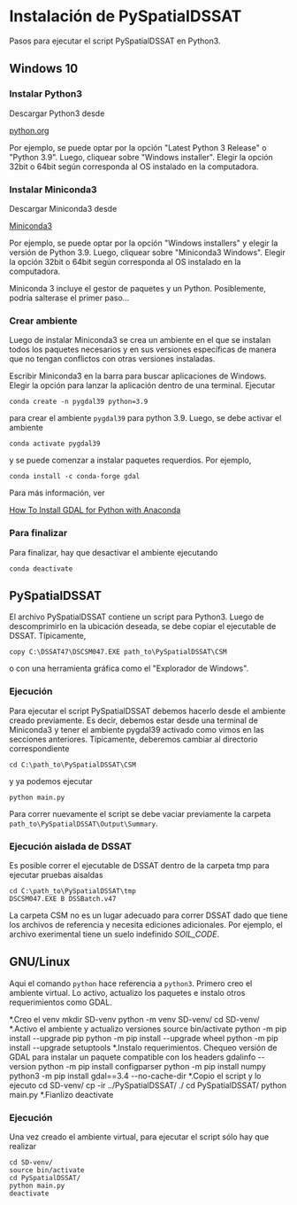 ﻿# Instalación de PySpatialDSSAT

Pasos para ejecutar el script PySpatialDSSAT en Python3.

## Windows 10

### Instalar Python3

Descargar Python3 desde

[python.org](https://www.python.org/downloads/windows/)

Por ejemplo, se puede optar por la opción "Latest Python 3 Release" o "Python 3.9". Luego, cliquear sobre "Windows installer". Elegir la opción 32bit o 64bit según corresponda al OS instalado en la computadora. 

### Instalar Miniconda3

Descargar Miniconda3 desde 

[Miniconda3](https://docs.conda.io/en/latest/miniconda.html#windows-installers)

Por ejemplo, se puede optar por la opción "Windows installers" y elegir la versión de Python 3.9. Luego, cliquear sobre "Miniconda3 Windows". Elegir la opción 32bit o 64bit según corresponda al OS instalado en la computadora.

Miniconda 3 incluye el gestor de paquetes y un Python. Posiblemente, podría salterase el primer paso...

### Crear ambiente

Luego de instalar Miniconda3 se crea un ambiente en el que se instalan todos los paquetes necesarios y en sus versiones específicas de manera que no tengan conflictos con otras versiones instaladas.

Escribir Miniconda3 en la barra para buscar aplicaciones de Windows. Elegir la opción para lanzar la aplicación dentro de una terminal. Ejecutar

`conda create -n pygdal39 python=3.9`

 para crear el ambiente `pygdal39` para python 3.9. Luego, se debe activar el ambiente
 
`conda activate pygdal39`
 
 y se puede comenzar a instalar paquetes requerdios. Por ejemplo,
 
`conda install -c conda-forge gdal`
 
 Para más información, ver

[How To Install GDAL for Python with Anaconda](https://opensourceoptions.com/blog/how-to-install-gdal-with-anaconda/)
 
### Para finalizar

Para finalizar, hay que desactivar el ambiente ejecutando

`conda deactivate`

## PySpatialDSSAT

El archivo PySpatialDSSAT contiene un script para Python3. Luego de descomprimirlo en la ubicación deseada, se debe copiar el ejecutable de DSSAT. Típicamente,

`copy C:\DSSAT47\DSCSM047.EXE path_to\PySpatialDSSAT\CSM`

o con una herramienta gráfica como el "Explorador de Windows".

### Ejecución

Para ejecutar el script PySpatialDSSAT debemos hacerlo desde el ambiente creado previamente. Es decir, debemos estar desde una terminal de Miniconda3 y tener el ambiente pygdal39 activado como vimos en las secciones anteriores. Típicamente, deberemos cambiar al directorio correspondiente

`cd C:\path_to\PySpatialDSSAT\CSM`

y ya podemos ejecutar

`python main.py`

Para correr nuevamente el script se debe vaciar previamente la carpeta `path_to\PySpatialDSSAT\Output\Summary`.

### Ejecución aislada de DSSAT

Es posible correr el ejecutable de DSSAT dentro de la carpeta tmp para ejecutar pruebas aisaldas

```
cd C:\path_to\PySpatialDSSAT\tmp
DSCSM047.EXE B DSSBatch.v47
```

La carpeta CSM no es un lugar adecuado para correr DSSAT dado que tiene los archivos de referencia y necesita ediciones adicionales. Por ejemplo, el archivo exerimental tiene un suelo indefinido *SOIL_CODE*. 
 
 
 ## GNU/Linux

Aqui el comando `python` hace referencia a `python3`. Primero creo el ambiente virtual. Lo activo, actualizo los paquetes e instalo otros requerimientos como GDAL.

*.Creo el venv
    mkdir SD-venv
    python -m venv SD-venv/
    cd SD-venv/
*.Activo el ambiente y actualizo versiones
    source bin/activate
    python -m pip install --upgrade pip
    python -m pip install --upgrade wheel
    python -m pip install --upgrade setuptools
*.Instalo requerimientos. Chequeo versión de GDAL para instalar un paquete compatible con los headers
    gdalinfo --version
    python -m pip install configparser
    python -m pip install numpy
    python3 -m pip install gdal==3.4 --no-cache-dir
*.Copio el script y lo ejecuto
    cd SD-venv/
    cp -ir ../PySpatialDSSAT/ ./
    cd PySpatialDSSAT/
    python main.py
*.Fianlizo
    deactivate

### Ejecución

Una vez creado el ambiente virtual, para ejecutar el script sólo hay que realizar

    cd SD-venv/
    source bin/activate
    cd PySpatialDSSAT/
    python main.py
    deactivate

